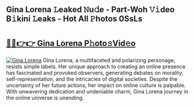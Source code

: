 ## Gina Lorena 𝙻eaked 𝙽u𝚍e - Part-Woh 𝚅𝚒deo B𝚒kini 𝙻eaks - Hot All 𝙿hotos 0SsLs

# <h2><a href="http://ld455eq.urlbe.top/?page=Gina+Lorena">🔗🔗👉👉 Gina Lorena P𝚑oto𝚜Vid𝚎o</a></h2>

[![Gina Lorena](https://i.imgur.com/eBuTRDB.gif)](http://ld455eq.urlbe.top/?page=Gina+Lorena)
Gina Lorena, a multifaceted and polarizing personage, resists simple labels. Her unique approach to creating an online presence has fascinated and provoked observers, generating debates on morality, self-representation, and the intricacies of digital societies. Despite the uncertainty of her future actions, her impact on online culture is palpable. With unwavering dedication and undeniable charm, Gina Lorena journey in the online universe is unending.
